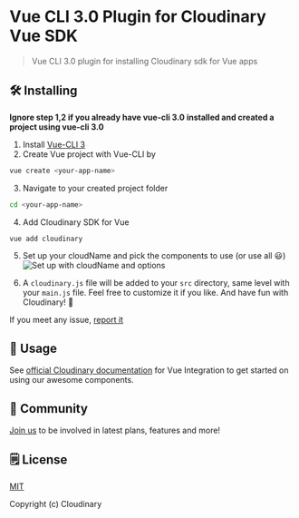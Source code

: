 # Vue CLI 3.0 Plugin for Cloudinary Vue SDK
> Vue CLI 3.0 plugin for installing Cloudinary sdk for Vue apps

## 🛠️ Installing

**Ignore step 1,2 if you already have vue-cli 3.0 installed and created a project using vue-cli 3.0**

1. Install [Vue-CLI 3](https://github.com/vuejs/vue-cli)
2. Create Vue project with Vue-CLI by

```bash
vue create <your-app-name>
```

3. Navigate to your created project folder

```bash
cd <your-app-name>
```

4. Add Cloudinary SDK for Vue

```bash
vue add cloudinary
```

5. Set up your cloudName and pick the components to use (or use all 😃)
![Set up with cloudName and options](https://res.cloudinary.com/mayashavin/video/upload/v1573054181/Screen_Recording_2019-11-06_at_17.27.49.gif)

6. A `cloudinary.js` file will be added to your `src` directory, same level with your `main.js` file. Feel free to customize it if you like. And have fun with Cloudinary! 🤟

If you meet any issue, [report it](https://github.com/cloudinary/vue-cli-plugin-cloudinary/issues)

## 🚀 Usage

See [official Cloudinary documentation](https://cloudinary.com/documentation/vue_integration) for Vue Integration to get started on using our awesome components.

## 💬 Community

[Join us](https://www.facebook.com/groups/CloudinaryCommunity) to be involved in latest plans, features and more!

## 🗒️ License

[MIT](https://opensource.org/licenses/MIT)

Copyright (c) Cloudinary